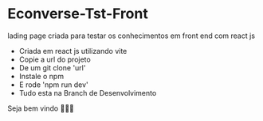 # Econverse-Tst-Front
lading page criada para testar os conhecimentos em front end com react js
 
 - Criada em react js utilizando vite
 - Copie a url do projeto
 - De um git clone 'url'
 - Instale o npm
 - E rode 'npm run dev'
 - Tudo esta na Branch de Desenvolvimento

Seja bem vindo 🚀🚀🚀

